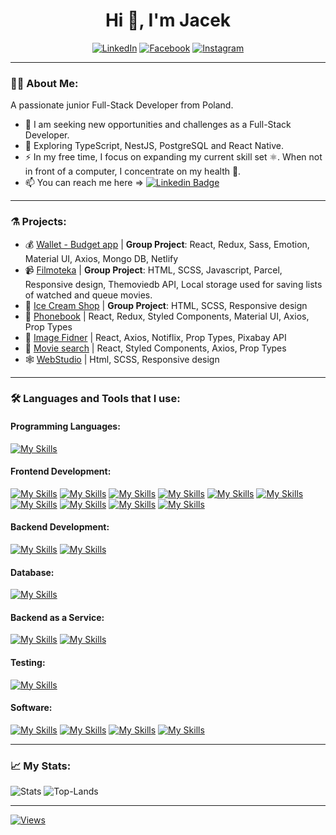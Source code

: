 <center>

# Hi 👋, I'm Jacek

[![LinkedIn](https://img.shields.io/badge/LinkedIn-blue?logo=linkedin&logoColor=white&style=for-the-badge)](https://linkedin.com/in/pietrzakjacek/)
[![Facebook](https://img.shields.io/badge/FaceBook-059?logo=facebook&logoColor=white&style=for-the-badge)](https://fb.com/jacekpietrzak)
[![Instagram](https://img.shields.io/badge/Instagram-920?logo=instagram&logoColor=white&style=for-the-badge)](https://instagram.com/jacekpietrzak)

</center>

---

### 👨‍💻 About Me:

A passionate junior Full-Stack Developer from Poland.

- 🔭 I am seeking new opportunities and challenges as a Full-Stack Developer.
- 🌱 Exploring TypeScript, NestJS, PostgreSQL and React Native.
- ⚡ In my free time, I focus on expanding my current skill set ⚛️.
  When not in front of a computer, I concentrate on my health 🤸.
- 📫 You can reach me here => [![Linkedin Badge](https://img.shields.io/badge/-pietrzakjacek-blue?style=flat&logo=Linkedin&logoColor=white)](https://linkedin.com/in/pietrzakjacek)

---

### ⚗️ Projects:

- 💰 [Wallet - Budget app](https://magenta-lokum-0cc512.netlify.app/login) | **Group Project**: React, Redux, Sass, Emotion, Material UI, Axios, Mongo DB, Netlify
- 📹 [Filmoteka](https://github.com/RafallPawlak/filmoteka-group-3) | **Group Project**: HTML, SCSS, Javascript, Parcel, Responsive design, Themoviedb API, Local storage used for saving lists of watched and queue movies.
- 🍦 [Ice Cream Shop](https://jacekpietrzak.github.io/goit-icecream-group-5/) | **Group Project**: HTML, SCSS, Responsive design
- 📖 [Phonebook](https://jacekpietrzak.github.io/goit-react-hw-08-phonebook) | React, Redux, Styled Components, Material UI, Axios, Prop Types
- 🔎 [Image Fidner](https://jacekpietrzak.github.io/goit-react-hw-04-images/) | React, Axios, Notiflix, Prop Types, Pixabay API
- 🎥 [Movie search](https://jacekpietrzak.github.io/goit-react-hw-05-movies/) | React, Styled Components, Axios, Prop Types
- 🕸️ [WebStudio](https://jacekpietrzak.github.io/goit-markup-hw-08/) | Html, SCSS, Responsive design

---

### 🛠️ Languages and Tools that I use:

#### Programming Languages:

[![My Skills](https://skillicons.dev/icons?i=js)](https://developer.mozilla.org/en-US/docs/Web/JavaScript)

<!-- [![My Skills](https://skillicons.dev/icons?i=ts)](https://www.typescriptlang.org/) -->

#### Frontend Development:

[![My Skills](https://skillicons.dev/icons?i=react)](https://reactjs.org/)
[![My Skills](https://skillicons.dev/icons?i=css)](https://www.w3schools.com/css/)
[![My Skills](https://skillicons.dev/icons?i=html)](https://www.w3.org/html/)
[![My Skills](https://skillicons.dev/icons?i=redux)](https://redux-toolkit.js.org/)
[![My Skills](https://skillicons.dev/icons?i=webpack)](https://webpack.js.org/)
[![My Skills](https://skillicons.dev/icons?i=sass)](https://sass-lang.com)
[![My Skills](https://skillicons.dev/icons?i=styledcomponents)](https://styled-components.com/)
[![My Skills](https://skillicons.dev/icons?i=emotion)](https://emotion.sh/)
[![My Skills](https://skillicons.dev/icons?i=materialui)](https://mui.com/)
[![My Skills](https://skillicons.dev/icons?i=bootstrap)](https://getbootstrap.com/)

#### Backend Development:

[![My Skills](https://skillicons.dev/icons?i=nodejs)](https://nodejs.org/)
[![My Skills](https://skillicons.dev/icons?i=express)](https://expressjs.com/)

<!-- [![My Skills](https://skillicons.dev/icons?i=nest)](https://nestjs.com/) -->

<!-- #### Mobile App Development:

[![My Skills](https://skillicons.dev/icons?i=react)](https://reactnative.dev/) -->

#### Database:

[![My Skills](https://skillicons.dev/icons?i=mongodb)](https://www.mongodb.com/)

<!-- [![My Skills](https://skillicons.dev/icons?i=postgresql)](https://www.postgresql.org) -->

#### Backend as a Service:

[![My Skills](https://skillicons.dev/icons?i=firebase)](https://firebase.google.com/)
[![My Skills](https://skillicons.dev/icons?i=netlify)](https://www.netlify.com/)

<!-- [![My Skills](https://skillicons.dev/icons?i=heroku)](https://www.heroku.com/) -->

#### Testing:

[![My Skills](https://skillicons.dev/icons?i=jest)](https://jestjs.io)

#### Software:

[![My Skills](https://skillicons.dev/icons?i=figma)](https://www.figma.com/)
[![My Skills](https://skillicons.dev/icons?i=ai)](https://www.adobe.com/in/products/illustrator.html)
[![My Skills](https://skillicons.dev/icons?i=ps)](https://www.photoshop.com/en)
[![My Skills](https://skillicons.dev/icons?i=postman)](https://postman.com)

---

### 📈 My Stats:

![Stats](https://github-readme-stats.vercel.app/api?username=jacekpietrzak&show_icons=true&theme=onedark&hide_border=true&hide_rank=true&count_private=true)
![Top-Lands](https://github-readme-stats.vercel.app/api/top-langs/?username=jacekpietrzak&layout=compact&theme=onedark&hide_border=true)

---

<!-- ### Support:

<div>
  <a href="https://www.buymeacoffee.com/jacekpietrzak">
    <img align="left" src="https://cdn.buymeacoffee.com/buttons/v2/default-yellow.png" height="50" width="210" alt="jacekpietrzak" />
  </a>
</div> -->

[![Views](https://komarev.com/ghpvc/?username=jacekpietrzak&color=lightgrey&style=for-the-badge)](#)
